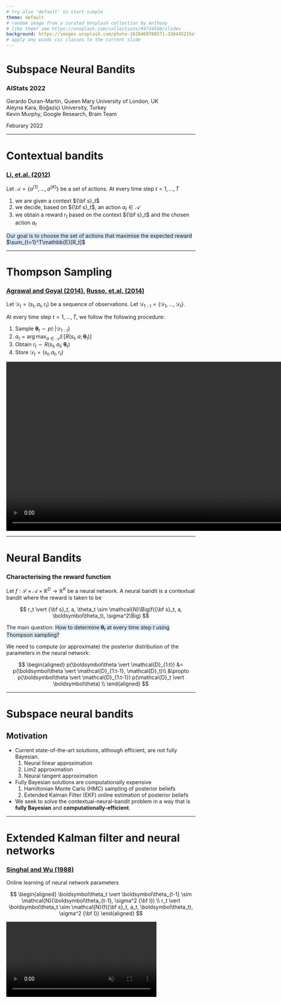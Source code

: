 ```yaml
---
# try also 'default' to start simple
theme: default
# random image from a curated Unsplash collection by Anthony
# like them? see https://unsplash.com/collections/94734566/slidev
background: https://images.unsplash.com/photo-1620460700571-320445215efb?crop=entropy&cs=tinysrgb&fit=crop&fm=jpg&h=1080&ixid=MnwxfDB8MXxyYW5kb218MHw5NDczNDU2Nnx8fHx8fHwxNjQ1MjY3NTc2&ixlib=rb-1.2.1&q=80&utm_campaign=api-credit&utm_medium=referral&utm_source=unsplash_source&w=1920
# apply any windi css classes to the current slide
---
```


# Subspace Neural Bandits
### AIStats 2022

Gerardo Duran-Martin, Queen Mary University of London, UK  
Aleyna Kara, Boğaziçi University, Turkey  
Kevin Murphy, Google Research, Brain Team

Feburary 2022

---

# Contextual bandits
### [Li, et.al. (2012)](https://arxiv.org/abs/1003.0146)

Let $\mathcal{A} = \{a^{(1)}, \ldots, a^{(K)}\}$ be a set of actions. At every time step $t=1,\ldots,T$
1. we are given a context ${\bf s}_t$ 
2. we decide, based on ${\bf s}_t$, an action $a_t \in \mathcal{A}$
3. we obtain a reward $r_t$ based on the context ${\bf s}_t$ and the chosen action $a_t$

<span style="background-color:#A7C7E76E">Our goal is to choose the set of actions that maximise the expected reward $\sum_{t=1}^T\mathbb{E}[R_t]$</span>

---

# Thompson Sampling
<!-- One way to solve the bandit's problem -->
### [Agrawal and Goyal (2014)](https://arxiv.org/abs/1209.3352), [Russo, et.al. (2014)](https://arxiv.org/abs/1402.0298)
Let $\mathcal{D}_t = (s_t, a_t, r_t)$ be a sequence of observations. Let $\mathcal{D}_{1:t} = \{\mathcal{D}_1, \ldots, \mathcal{D}_t\}$.

At every time step $t=1,\ldots, T$, we follow the following procedure:
1. Sample $\boldsymbol\theta_t \sim p(\cdot \vert \mathcal{D}_{1:t})$
2. $a_t = \arg\max_{a \in \mathcal{A}} \mathbb{E}[R(s_t,a; \boldsymbol\theta_t)]$
3. Obtain $r_t \sim R(s_t,a_t; \boldsymbol\theta_t)$
4. Store $\mathcal{D}_t = (s_t, a_t, r_t)$

<video width=900 loop="true" autoplay="autoplay" muted>
  <source src="/ts-bandits.mp4" type="video/mp4">
</video>


---

# Neural Bandits
### Characterising the reward function

Let $f: \mathcal{S}\times\mathcal{A}\times\mathbb{R}^D \to \mathbb{R}^K$ be a neural network. A neural bandit is a contextual bandit where the reward is taken to be

$$
  r_t \vert {\bf s}_t, a, \theta_t \sim \mathcal{N}\Big(f({\bf s}_t, a, \boldsymbol\theta_t), \sigma^2\Big)
$$


The main question: <span style="background-color:#A7C7E76E"> How to determine $\boldsymbol\theta_t$ at every time step $t$ using Thompson sampling?</span>  

We need to compute (or approximate) the posterior distribution of the parameters in the neural network:

$$
\begin{aligned}
  p(\boldsymbol\theta \vert \mathcal{D}_{1:t}) &= p(\boldsymbol\theta \vert \mathcal{D}_{1:t-1}, \mathcal{D}_t)\\
  &\propto p(\boldsymbol\theta \vert \mathcal{D}_{1:t-1}) p(\mathcal{D}_t \vert \boldsymbol\theta) \\
\end{aligned}
$$

---

# Subspace neural bandits
## Motivation
<v-clicks>

* Current state-of-the-art solutions, although efficient, are not fully Bayesian.
  1. Neural linear approximation
  2. Lim2 approximation
  3. Neural tangent approximation
* Fully Bayesian solutions are computationally expensive
  <!-- Not an online method; very expensive to compute at every timestep -->
  1. Hamiltonian Monte Carlo (HMC) sampling of posterior beliefs
  <!-- Does not scale well as the number of parameters increases -->
  2. Extended Kalman Filter (EKF) online estimation of posterior beliefs
* We seek to solve the contextual-neural-bandit problem in a way that is **fully Bayesian** and **computationally-efficient**.

</v-clicks>

----

# Extended Kalman filter and neural networks
### [Singhal and Wu (1988)](https://proceedings.neurips.cc/paper/1988/hash/38b3eff8baf56627478ec76a704e9b52-Abstract.html)
Online learning of neural network parameters

$$
  \begin{aligned}
    \boldsymbol\theta_t \vert \boldsymbol\theta_{t-1} \sim \mathcal{N}(\boldsymbol\theta_{t-1}, \sigma^2 {\bf I}) \\
    r_t \vert \boldsymbol\theta_t \sim \mathcal{N}(f({\bf s}_t, a_t, \boldsymbol\theta_t), \sigma^2 {\bf I})
  \end{aligned}
$$

<video width=400 loop="true" autoplay="autoplay" muted>
  <source src="https://github.com/probml/probml-data/blob/main/data/ekf_mlp_demo.mp4?raw=true" type="video/mp4">
</video>
